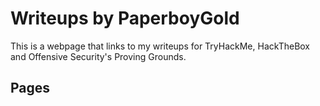 # Writeups by PaperboyGold

This is a webpage that links to my writeups for TryHackMe, HackTheBox and Offensive Security's Proving Grounds.

## Pages

